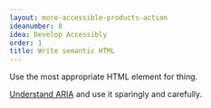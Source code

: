 ```yaml
---
layout: more-accessible-products-action
ideanumber: 8
idea: Develop Accessibly
order: 1
title: Write semantic HTML
---
```


Use the most appropriate HTML element for thing.

[Understand ARIA](#understand-aria) and use it sparingly and carefully.